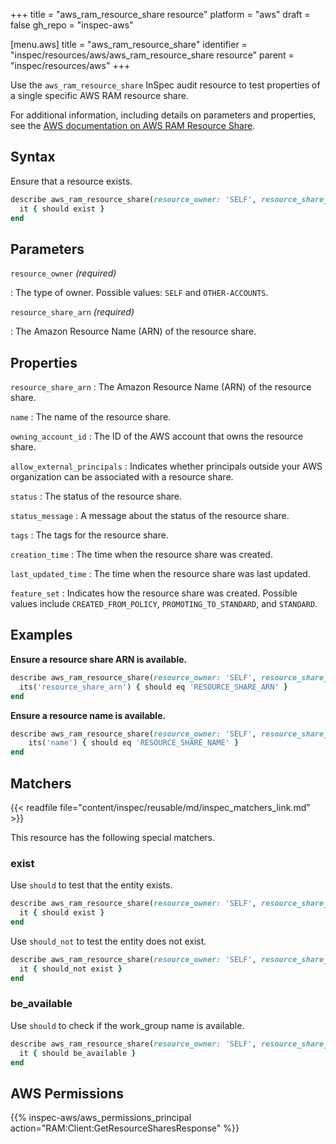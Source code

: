 +++
title = "aws_ram_resource_share resource"
platform = "aws"
draft = false
gh_repo = "inspec-aws"

[menu.aws]
title = "aws_ram_resource_share"
identifier = "inspec/resources/aws/aws_ram_resource_share resource"
parent = "inspec/resources/aws"
+++

Use the `aws_ram_resource_share` InSpec audit resource to test properties of a single specific AWS RAM resource share.

For additional information, including details on parameters and properties, see the [AWS documentation on AWS RAM Resource Share](https://docs.aws.amazon.com/AWSCloudFormation/latest/UserGuide/aws-resource-ram-resourceshare.html).

## Syntax

Ensure that a resource exists.

```ruby
describe aws_ram_resource_share(resource_owner: 'SELF', resource_share_arn: 'RESOURCE_SHARE_ARN') do
  it { should exist }
end
```

## Parameters

`resource_owner` _(required)_

: The type of owner. Possible values: `SELF` and `OTHER-ACCOUNTS`.

`resource_share_arn` _(required)_

: The Amazon Resource Name (ARN) of the resource share.

## Properties

`resource_share_arn`
: The Amazon Resource Name (ARN) of the resource share.

`name`
: The name of the resource share.

`owning_account_id`
: The ID of the AWS account that owns the resource share.

`allow_external_principals`
: Indicates whether principals outside your AWS organization can be associated with a resource share.

`status`
: The status of the resource share.

`status_message`
: A message about the status of the resource share.

`tags`
: The tags for the resource share.

`creation_time`
: The time when the resource share was created.

`last_updated_time`
: The time when the resource share was last updated.

`feature_set`
: Indicates how the resource share was created. Possible values include `CREATED_FROM_POLICY`, `PROMOTING_TO_STANDARD`, and `STANDARD`.

## Examples

**Ensure a resource share ARN is available.**

```ruby
describe aws_ram_resource_share(resource_owner: 'SELF', resource_share_arn: 'RESOURCE_SHARE_ARN') do
  its('resource_share_arn') { should eq 'RESOURCE_SHARE_ARN' }
end
```

**Ensure a resource name is available.**

```ruby
describe aws_ram_resource_share(resource_owner: 'SELF', resource_share_arn: 'RESOURCE_SHARE_ARN') do
    its('name') { should eq 'RESOURCE_SHARE_NAME' }
end
```

## Matchers

{{< readfile file="content/inspec/reusable/md/inspec_matchers_link.md" >}}

This resource has the following special matchers.

### exist

Use `should` to test that the entity exists.

```ruby
describe aws_ram_resource_share(resource_owner: 'SELF', resource_share_arn: 'RESOURCE_SHARE_ARN') do
  it { should exist }
end
```

Use `should_not` to test the entity does not exist.

```ruby
describe aws_ram_resource_share(resource_owner: 'SELF', resource_share_arn: 'RESOURCE_SHARE_ARN') do
  it { should_not exist }
end
```

### be_available

Use `should` to check if the work_group name is available.

```ruby
describe aws_ram_resource_share(resource_owner: 'SELF', resource_share_arn: 'RESOURCE_SHARE_ARN') do
  it { should be_available }
end
```

## AWS Permissions

{{% inspec-aws/aws_permissions_principal action="RAM:Client:GetResourceSharesResponse" %}}
